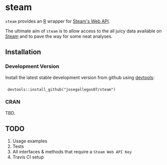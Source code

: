 # steam

`steam` provides an [R](http://www.r-project.org/) wrapper for [Steam's Web API](https://developer.valvesoftware.com/wiki/Steam_Web_API).

The ultimate aim of `steam` is to allow access to the all juicy data available on [Steam](http://steampowered.com) and to pave the way for some neat analyses.

## Installation

### Development Version

Install the latest stable development version from github using [devtools](https://github.com/hadley/devtools):

### 
     devtools::install_github("josegallegos07/steam")

### CRAN

TBD.

## TODO

1. Usage examples  
2. Tests  
3. All interfaces & methods that require a `Steam Web API Key`
4. Travis CI setup